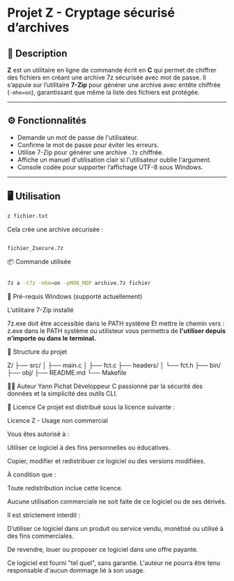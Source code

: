 # Projet Z - Cryptage sécurisé d’archives

## 🔐 Description

**Z** est un utilitaire en ligne de commande écrit en **C** qui permet de chiffrer des fichiers en créant une archive 7z sécurisée avec mot de passe. Il s’appuie sur l’utilitaire **7-Zip** pour générer une archive avec entête chiffrée (`-mhe=on`), garantissant que même la liste des fichiers est protégée.

---

## ⚙️ Fonctionnalités

- Demande un mot de passe de l'utilisateur.
- Confirme le mot de passe pour éviter les erreurs.
- Utilise 7-Zip pour générer une archive `.7z` chiffrée.
- Affiche un manuel d'utilisation clair si l'utilisateur oublie l'argument.
- Console codée pour supporter l’affichage UTF-8 sous Windows.

---

## 🖥️ Utilisation

```bash
z fichier.txt
```
Cela crée une archive sécurisée :

```bash

fichier_Zsecure.7z

```
📦 Commande utilisée
```bash

7z a -t7z -mhe=on -pMON_MDP archive.7z fichier
```
🧩 Pré-requis
Windows (supporté actuellement)

L’utilitaire 7-Zip installé

7z.exe doit être accessible dans le PATH système
Et mettre le chemin vers :  z.exe dans le PATH système ou utilisteur vous permettra de **l'utiliser depuis n'importe ou dans le terminal.**

📁 Structure du projet

Z/
├── src/
│   ├── main.c
│   ├── fct.c
├── headers/
│   └── fct.h
├── bin/
├── obj/
├── README.md
└── Makefile


👨‍💻 Auteur
Yann Pichat
Développeur C passionné par la sécurité des données et la simplicité des outils CLI.


📜 Licence
Ce projet est distribué sous la licence suivante :

Licence Z - Usage non commercial

Vous êtes autorisé à :

Utiliser ce logiciel à des fins personnelles ou éducatives.

Copier, modifier et redistribuer ce logiciel ou des versions modifiées.

À condition que :

Toute redistribution inclue cette licence.

Aucune utilisation commerciale ne soit faite de ce logiciel ou de ses dérivés.

Il est strictement interdit :

D’utiliser ce logiciel dans un produit ou service vendu, monétisé ou utilisé à des fins commerciales.

De revendre, louer ou proposer ce logiciel dans une offre payante.

Ce logiciel est fourni "tel quel", sans garantie. L'auteur ne pourra être tenu responsable d'aucun dommage lié à son usage.

